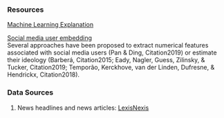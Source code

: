 ### Resources 

[Machine Learning Explanation](https://mlu-explain.github.io/)

[Social media user embedding](https://www.tandfonline.com/doi/full/10.1080/19331681.2021.1879705) <br />
Several approaches have been proposed to extract numerical features associated with social media users (Pan & Ding, Citation2019) or estimate their ideology (Barberá, Citation2015; Eady, Nagler, Guess, Zilinsky, & Tucker, Citation2019; Temporão, Kerckhove, van der Linden, Dufresne, & Hendrickx, Citation2018). 


### Data Sources

1) News headlines and news articles: [LexisNexis](https://www.lexisnexis.com/)
